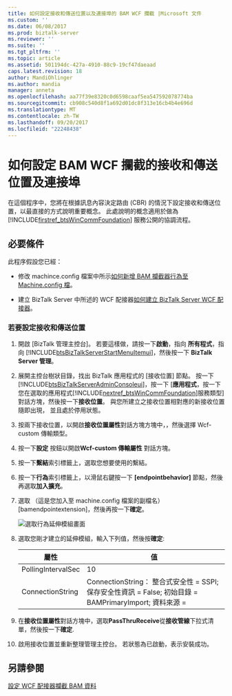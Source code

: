 ```yaml
---
title: 如何設定接收和傳送位置以及連接埠的 BAM WCF 攔截 |Microsoft 文件
ms.custom: ''
ms.date: 06/08/2017
ms.prod: biztalk-server
ms.reviewer: ''
ms.suite: ''
ms.tgt_pltfrm: ''
ms.topic: article
ms.assetid: 501194dc-427a-4910-88c9-19cf47daeaad
caps.latest.revision: 18
author: MandiOhlinger
ms.author: mandia
manager: anneta
ms.openlocfilehash: aa77f39e8320c0d6598caaf5ea547592078774ba
ms.sourcegitcommit: cb908c540d8f1a692d01dc8f313e16cb4b4e696d
ms.translationtype: MT
ms.contentlocale: zh-TW
ms.lasthandoff: 09/20/2017
ms.locfileid: "22248438"
---
```

# <a name="how-to-configure-receive-and-send-locations-and-ports-for-bam-wcf-interception"></a>如何設定 BAM WCF 攔截的接收和傳送位置及連接埠
在這個程序中，您將在根據訊息內容決定路由 (CBR) 的情況下設定接收和傳送位置，以最直接的方式說明重要概念。 此處說明的概念適用於做為 [!INCLUDE[firstref_btsWinCommFoundation](../includes/firstref-btswincommfoundation-md.md)] 服務公開的協調流程。  
  
## <a name="prerequisites"></a>必要條件  
 此程序假設您已經：  
  
-   修改 machince.config 檔案中所示[如何新增 BAM 攔截器行為至 Machine.config 檔](../core/how-to-add-the-bam-interceptor-behavior-to-the-machine-config-file.md)。  
  
-   建立 BizTalk Server 中所述的 WCF 配接器[如何建立 BizTalk Server WCF 配接器](../core/how-to-create-a-wcf-adapter-for-biztalk-server.md)。  
  
### <a name="to-configure-the-receive-and-send-locations"></a>若要設定接收和傳送位置  
  
1.  開啟 [BizTalk 管理主控台]。 若要這樣做，請按一下**啟動**，指向 **所有程式**，指向  [!INCLUDE[btsBizTalkServerStartMenuItemui](../includes/btsbiztalkserverstartmenuitemui-md.md)]，然後按一下  **BizTalk Server 管理**。  
  
2.  展開主控台樹狀目錄，找出 BizTalk 應用程式的 [接收位置] 節點。 按一下[!INCLUDE[btsBizTalkServerAdminConsoleui](../includes/btsbiztalkserveradminconsoleui-md.md)]，按一下 [**應用程式**，按一下您在選取的應用程式[!INCLUDE[nextref_btsWinCommFoundation](../includes/nextref-btswincommfoundation-md.md)]服務類型] 對話方塊，然後按一下**接收位置**。 與您所建立之接收位置相對應的新接收位置隨即出現， 並且處於停用狀態。  
  
3.  按兩下接收位置，以開啟**接收位置屬性**對話方塊方塊中，，然後選擇 Wcf-custom 傳輸類型。  
  
4.  按一下**設定** 按鈕以開啟**Wcf-custom 傳輸屬性** 對話方塊。  
  
5.  按一下**繫結**索引標籤上，選取您想要使用的繫結。  
  
6.  按一下**行為**索引標籤上，以滑鼠右鍵按一下 **[endpointbehavior]** 節點，然後再選取**加入擴充**。  
  
7.  選取 （這是您加入至 machine.config 檔案的副檔名） [bamendpointextension]，然後再按一下**確定**。  
  
     ![選取行為延伸模組畫面](../core/media/fe830d29-504e-465a-9316-b3f0db2dbc24.gif "fe830d29-504e-465a-9316-b3f0db2dbc24")  
  
8.  選取您剛才建立的延伸模組，輸入下列值，然後按**確定**:  
  
    |屬性|值|  
    |--------------|-----------|  
    |PollingIntervalSec|10|  
    |ConnectionString|ConnectionString： 整合式安全性 = SSPI;保存安全性資訊 = False; 初始目錄 = BAMPrimaryImport; 資料來源 =|  
  
9. 在**接收位置屬性**對話方塊中，選取**PassThruReceive**從**接收管線**下拉式清單，然後按一下**確定**.  
  
10. 啟用接收位置並重新整理管理主控台。 若狀態為已啟動，表示安裝成功。  
  
## <a name="see-also"></a>另請參閱  
 [設定 WCF 配接器攔截 BAM 資料](../core/configuring-the-wcf-adapter-to-intercept-bam-data.md)